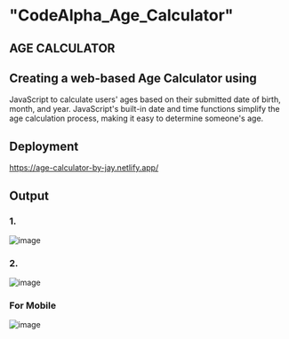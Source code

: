 # "CodeAlpha_Age_Calculator" 
## AGE CALCULATOR 
## Creating a web-based Age Calculator using
JavaScript to calculate users' ages based on
their submitted date of birth, month, and year.
JavaScript's built-in date and time functions
simplify the age calculation process, making it
easy to determine someone's age.

## Deployment
https://age-calculator-by-jay.netlify.app/

## Output

### 1.
![image](https://github.com/jay-kishan010/CodeAlpha_Age_Calculator/assets/124438245/a7db4c7b-9364-4451-8b92-9640701a3932)
### 2.
![image](https://github.com/jay-kishan010/CodeAlpha_Age_Calculator/assets/124438245/28dcc1b6-dc9e-458b-983d-1d487cd58c73)


### For Mobile 

![image](https://github.com/jay-kishan010/CodeAlpha_Age_Calculator/assets/124438245/f657843c-994f-41d6-a027-bcce13c805a2)

